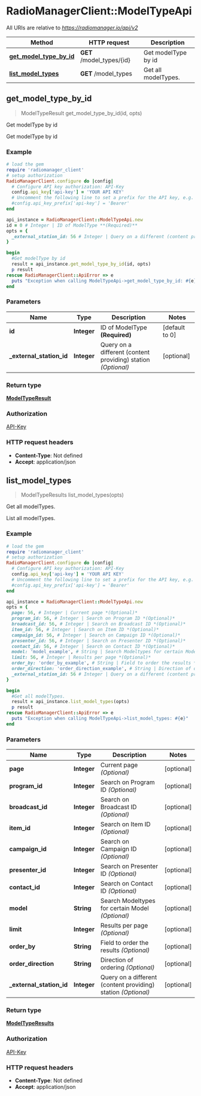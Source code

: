 # RadioManagerClient::ModelTypeApi

All URIs are relative to *https://radiomanager.io/api/v2*

Method | HTTP request | Description
------------- | ------------- | -------------
[**get_model_type_by_id**](ModelTypeApi.md#get_model_type_by_id) | **GET** /model_types/{id} | Get modelType by id
[**list_model_types**](ModelTypeApi.md#list_model_types) | **GET** /model_types | Get all modelTypes.



## get_model_type_by_id

> ModelTypeResult get_model_type_by_id(id, opts)

Get modelType by id

Get modelType by id

### Example

```ruby
# load the gem
require 'radiomanager_client'
# setup authorization
RadioManagerClient.configure do |config|
  # Configure API key authorization: API-Key
  config.api_key['api-key'] = 'YOUR API KEY'
  # Uncomment the following line to set a prefix for the API key, e.g. 'Bearer' (defaults to nil)
  #config.api_key_prefix['api-key'] = 'Bearer'
end

api_instance = RadioManagerClient::ModelTypeApi.new
id = 0 # Integer | ID of ModelType **(Required)**
opts = {
  _external_station_id: 56 # Integer | Query on a different (content providing) station *(Optional)*
}

begin
  #Get modelType by id
  result = api_instance.get_model_type_by_id(id, opts)
  p result
rescue RadioManagerClient::ApiError => e
  puts "Exception when calling ModelTypeApi->get_model_type_by_id: #{e}"
end
```

### Parameters


Name | Type | Description  | Notes
------------- | ------------- | ------------- | -------------
 **id** | **Integer**| ID of ModelType **(Required)** | [default to 0]
 **_external_station_id** | **Integer**| Query on a different (content providing) station *(Optional)* | [optional] 

### Return type

[**ModelTypeResult**](ModelTypeResult.md)

### Authorization

[API-Key](../README.md#API-Key)

### HTTP request headers

- **Content-Type**: Not defined
- **Accept**: application/json


## list_model_types

> ModelTypeResults list_model_types(opts)

Get all modelTypes.

List all modelTypes.

### Example

```ruby
# load the gem
require 'radiomanager_client'
# setup authorization
RadioManagerClient.configure do |config|
  # Configure API key authorization: API-Key
  config.api_key['api-key'] = 'YOUR API KEY'
  # Uncomment the following line to set a prefix for the API key, e.g. 'Bearer' (defaults to nil)
  #config.api_key_prefix['api-key'] = 'Bearer'
end

api_instance = RadioManagerClient::ModelTypeApi.new
opts = {
  page: 56, # Integer | Current page *(Optional)*
  program_id: 56, # Integer | Search on Program ID *(Optional)*
  broadcast_id: 56, # Integer | Search on Broadcast ID *(Optional)*
  item_id: 56, # Integer | Search on Item ID *(Optional)*
  campaign_id: 56, # Integer | Search on Campaign ID *(Optional)*
  presenter_id: 56, # Integer | Search on Presenter ID *(Optional)*
  contact_id: 56, # Integer | Search on Contact ID *(Optional)*
  model: 'model_example', # String | Search Modeltypes for certain Model *(Optional)*
  limit: 56, # Integer | Results per page *(Optional)*
  order_by: 'order_by_example', # String | Field to order the results *(Optional)*
  order_direction: 'order_direction_example', # String | Direction of ordering *(Optional)*
  _external_station_id: 56 # Integer | Query on a different (content providing) station *(Optional)*
}

begin
  #Get all modelTypes.
  result = api_instance.list_model_types(opts)
  p result
rescue RadioManagerClient::ApiError => e
  puts "Exception when calling ModelTypeApi->list_model_types: #{e}"
end
```

### Parameters


Name | Type | Description  | Notes
------------- | ------------- | ------------- | -------------
 **page** | **Integer**| Current page *(Optional)* | [optional] 
 **program_id** | **Integer**| Search on Program ID *(Optional)* | [optional] 
 **broadcast_id** | **Integer**| Search on Broadcast ID *(Optional)* | [optional] 
 **item_id** | **Integer**| Search on Item ID *(Optional)* | [optional] 
 **campaign_id** | **Integer**| Search on Campaign ID *(Optional)* | [optional] 
 **presenter_id** | **Integer**| Search on Presenter ID *(Optional)* | [optional] 
 **contact_id** | **Integer**| Search on Contact ID *(Optional)* | [optional] 
 **model** | **String**| Search Modeltypes for certain Model *(Optional)* | [optional] 
 **limit** | **Integer**| Results per page *(Optional)* | [optional] 
 **order_by** | **String**| Field to order the results *(Optional)* | [optional] 
 **order_direction** | **String**| Direction of ordering *(Optional)* | [optional] 
 **_external_station_id** | **Integer**| Query on a different (content providing) station *(Optional)* | [optional] 

### Return type

[**ModelTypeResults**](ModelTypeResults.md)

### Authorization

[API-Key](../README.md#API-Key)

### HTTP request headers

- **Content-Type**: Not defined
- **Accept**: application/json

